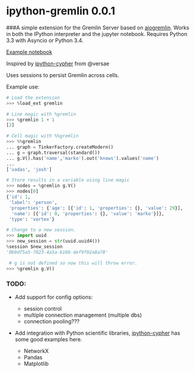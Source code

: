 # ipython-gremlin 0.0.1

###A simple extension for the Gremlin Server based on [aiogremlin](https://pypi.python.org/pypi/aiogremlin/0.0.8). Works in both the IPython interpreter and the jupyter notebook. Requires Python 3.3 with Asyncio or Python 3.4.

[Example notebook](https://github.com/davebshow/ipython-gremlin/blob/master/example.ipynb)

Inspired by [ipython-cypher](https://github.com/versae/ipython-cypher) from @versae

Uses sessions to persist Gremlin across cells.

Example use:

```python
# Load the extension
>>> %load_ext gremlin

# Line magic with %gremlin
>>> %gremlin 1 + 1
[2]

# Cell magic with %%gremlin
>>> %%gremlin
... graph = TinkerFactory.createModern()
... g = graph.traversal(standard())
... g.V().has('name','marko').out('knows').values('name')
...
['vadas', 'josh']

# Store results in a variable using line magic
>>> nodes = %gremlin g.V()
>>> nodes[0]
{'id': 1,
 'label': 'person',
 'properties': {'age': [{'id': 1, 'properties': {}, 'value': 29}],
  'name': [{'id': 0, 'properties': {}, 'value': 'marko'}]},
 'type': 'vertex'}

# Change to a new session.
>>> import uuid
>>> new_session = str(uuid.uuid4())
%session $new_session
'0b9df5a5-7023-4a5a-b16b-def9f02a8a78'

 # g is not defined so now this will throw error.
>>> %gremlin g.V()
```

### TODO:

* Add support for config options:
  - session control
  - multiple connection management (multiple dbs)
  - connection pooling???

* Add integration with Python scientific libraries, [ipython-cypher](https://github.com/versae/ipython-cypher) has some good examples here.
  - NetworkX
  - Pandas
  - Matplotlib
